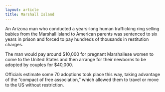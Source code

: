 ```yaml
---
layout: article
title: Marshall Island
---
```


An Arizona man who conducted a years-long human trafficking ring selling babies from the Marshall Island to American parents was sentenced to six years in prison and forced to pay hundreds of thousands in restitution charges.

The man would pay around $10,000 for pregnant Marshallese women to come to the United States and then arrange for their newborns to be adopted by couples for $40,000.

Officials estimate some 70 adoptions took place this way, taking advantage of the “compact of free association,” which allowed them to travel or move to the US without restriction.
